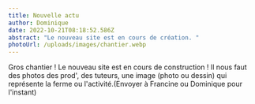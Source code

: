 ```yaml
---
title: Nouvelle actu
author: Dominique
date: 2022-10-21T08:18:52.586Z
abstract: "Le nouveau site est en cours de création. "
photoUrl: /uploads/images/chantier.webp
---
```

Gros chantier ! Le nouveau site est en cours de construction ! 
Il nous faut des photos des prod', des tuteurs, une image (photo ou dessin) qui représente la ferme ou l'activité.(Envoyer à Francine ou Dominique pour l'instant)